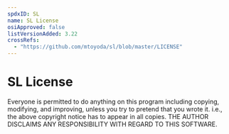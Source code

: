 ```yaml
---
spdxID: SL
name: SL License
osiApproved: false
listVersionAdded: 3.22
crossRefs: 
  - "https://github.com/mtoyoda/sl/blob/master/LICENSE"
---
```


# SL License

Everyone is permitted to do anything on this program including copying, modifying, and improving, unless you try to pretend that you wrote it. i.e., the above copyright notice has to appear in all copies. THE AUTHOR DISCLAIMS ANY RESPONSIBILITY WITH REGARD TO THIS SOFTWARE.
